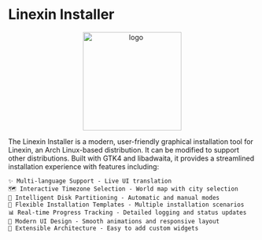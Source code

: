 # Linexin Installer
<p align="center">
  <img src="https://i.ibb.co/fdtKjBFg/github-petexy-linexininstaller.png" alt="logo" with="200" height="200"/>
</p>

The Linexin Installer is a modern, user-friendly graphical installation tool for Linexin, an Arch Linux-based distribution. It can be modified to support other distributions. Built with GTK4 and libadwaita, it provides a streamlined installation experience with features including:

    ✨ Multi-language Support - Live UI translation
    🗺️ Interactive Timezone Selection - World map with city selection
    💾 Intelligent Disk Partitioning - Automatic and manual modes
    🚀 Flexible Installation Templates - Multiple installation scenarios
    📊 Real-time Progress Tracking - Detailed logging and status updates
    🎨 Modern UI Design - Smooth animations and responsive layout
    🔧 Extensible Architecture - Easy to add custom widgets
